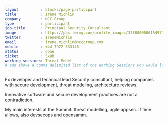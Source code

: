 ```yaml
---
layout          : blocks/page-participant
title           : Irene Michlin
company         : NCC Group
type            : participant
job-title       : Principal Security Consultant
image           : https://pbs.twimg.com/profile_images/378800000615497173/81960bcd8231a4fbd9c590c5c18f8e63_400x400.jpeg
twitter         : IreneMichlin
email           : irene.michlin@nccgroup.com
mobile          : +44 7972 333148
status          : done
ticket          : 5x8h
working-sessions: Threat Model
# add above a comma delimited list of the Working Sessions you would like to attend (use the session's title)
---
```


Ex developer and technical lead
Security consultant, helping companies with secure development, threat modeling, architecture reviews.

Innovative software and secure development practices are not a contradiction.

My main interests at the Summit: threat modelling, agile appsec. If time allows, also devsecops and opensamm. 
